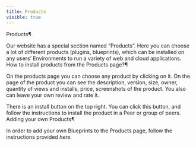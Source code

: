 ```yaml
---
title: Products
visible: true
---
```



Products¶

Our website has a special section named “Products”. Here you can choose a lot of different products (plugins, blueprints), which can be installed on any users’ Environments to run a variety of web and cloud applications.
How to install products from the Products page?¶

On the products page you can choose any product by clicking on it. On the page of the product you can see the description, version, size, owner, quantity of views and installs, price, screenshots of the product. You also can leave your own review and rate it.

There is an install button on the top right. You can click this button, and follow the instructions to install the product in a Peer or group of peers.
Adding your own Products¶

In order to add your own Blueprints to the Products page, follow the instructions provided *here*.
